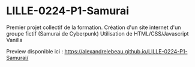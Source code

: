 # LILLE-0224-P1-Samurai

Premier projet collectif de la formation. 
Création d'un site internet d'un groupe fictif (Samurai de Cyberpunk)
Utilisation de HTML/CSS/Javascript Vanilla 

Preview disponible ici : https://alexandrelebeau.github.io/LILLE-0224-P1-Samurai/
